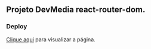 ## Projeto DevMedia react-router-dom. 

### Deploy
[Clique aqui](https://dota2beni.vercel.app/) para visualizar a página.


